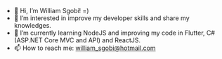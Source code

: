 - 👋 Hi, I’m William Sgobi! =)
- 👀 I’m interested in improve my developer skills and share my knowledges.
- 🌱 I’m currently learning NodeJS and improving my code in Flutter, C# (ASP.NET Core MVC and API) and ReactJS.
- 📫 How to reach me: william_sgobi@hotmail.com

<!---
willsgobi/willsgobi is a ✨ special ✨ repository because its `README.md` (this file) appears on your GitHub profile.
You can click the Preview link to take a look at your changes.
--->
